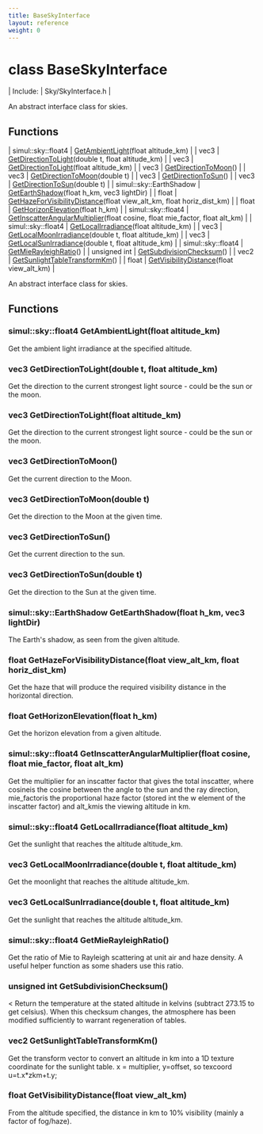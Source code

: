 ```yaml
---
title: BaseSkyInterface
layout: reference
weight: 0
---
```

class BaseSkyInterface
===

| Include: | Sky/SkyInterface.h |

An abstract interface class for skies.
  


Functions
---

| simul::sky::float4 | [GetAmbientLight](#GetAmbientLight)(float altitude_km) |
| vec3 | [GetDirectionToLight](#GetDirectionToLight)(double t, float altitude_km) |
| vec3 | [GetDirectionToLight](#GetDirectionToLight)(float altitude_km) |
| vec3 | [GetDirectionToMoon](#GetDirectionToMoon)() |
| vec3 | [GetDirectionToMoon](#GetDirectionToMoon)(double t) |
| vec3 | [GetDirectionToSun](#GetDirectionToSun)() |
| vec3 | [GetDirectionToSun](#GetDirectionToSun)(double t) |
| simul::sky::EarthShadow | [GetEarthShadow](#GetEarthShadow)(float h_km, vec3 lightDir) |
| float | [GetHazeForVisibilityDistance](#GetHazeForVisibilityDistance)(float view_alt_km, float horiz_dist_km) |
| float | [GetHorizonElevation](#GetHorizonElevation)(float h_km) |
| simul::sky::float4 | [GetInscatterAngularMultiplier](#GetInscatterAngularMultiplier)(float cosine, float mie_factor, float alt_km) |
| simul::sky::float4 | [GetLocalIrradiance](#GetLocalIrradiance)(float altitude_km) |
| vec3 | [GetLocalMoonIrradiance](#GetLocalMoonIrradiance)(double t, float altitude_km) |
| vec3 | [GetLocalSunIrradiance](#GetLocalSunIrradiance)(double t, float altitude_km) |
| simul::sky::float4 | [GetMieRayleighRatio](#GetMieRayleighRatio)() |
| unsigned int | [GetSubdivisionChecksum](#GetSubdivisionChecksum)() |
| vec2 | [GetSunlightTableTransformKm](#GetSunlightTableTransformKm)() |
| float | [GetVisibilityDistance](#GetVisibilityDistance)(float view_alt_km) |

An abstract interface class for skies.
  


Functions
---

### <a name="GetAmbientLight"/>simul::sky::float4 GetAmbientLight(float altitude_km)
Get the ambient light irradiance at the specified altitude.

### <a name="GetDirectionToLight"/>vec3 GetDirectionToLight(double t, float altitude_km)
Get the direction to the current strongest light source - could be the sun or the moon.

### <a name="GetDirectionToLight"/>vec3 GetDirectionToLight(float altitude_km)
Get the direction to the current strongest light source - could be the sun or the moon.

### <a name="GetDirectionToMoon"/>vec3 GetDirectionToMoon()
Get the current direction to the Moon.

### <a name="GetDirectionToMoon"/>vec3 GetDirectionToMoon(double t)
Get the direction to the Moon at the given time.

### <a name="GetDirectionToSun"/>vec3 GetDirectionToSun()
Get the current direction to the sun.

### <a name="GetDirectionToSun"/>vec3 GetDirectionToSun(double t)
Get the direction to the Sun at the given time.

### <a name="GetEarthShadow"/>simul::sky::EarthShadow GetEarthShadow(float h_km, vec3 lightDir)
The Earth's shadow, as seen from the given altitude.

### <a name="GetHazeForVisibilityDistance"/>float GetHazeForVisibilityDistance(float view_alt_km, float horiz_dist_km)
Get the haze that will produce the required visibility distance in the horizontal direction.

### <a name="GetHorizonElevation"/>float GetHorizonElevation(float h_km)
Get the horizon elevation from a given altitude.

### <a name="GetInscatterAngularMultiplier"/>simul::sky::float4 GetInscatterAngularMultiplier(float cosine, float mie_factor, float alt_km)
Get the multiplier for an inscatter factor that gives the total inscatter, where cosineis the cosine between
the angle to the sun and the ray direction, mie_factoris the proportional haze factor (stored int the w element of the inscatter factor)
and alt_kmis the viewing altitude in km.

### <a name="GetLocalIrradiance"/>simul::sky::float4 GetLocalIrradiance(float altitude_km)
Get the sunlight that reaches the altitude altitude_km.

### <a name="GetLocalMoonIrradiance"/>vec3 GetLocalMoonIrradiance(double t, float altitude_km)
Get the moonlight that reaches the altitude altitude_km.

### <a name="GetLocalSunIrradiance"/>vec3 GetLocalSunIrradiance(double t, float altitude_km)
Get the sunlight that reaches the altitude altitude_km.

### <a name="GetMieRayleighRatio"/>simul::sky::float4 GetMieRayleighRatio()
Get the ratio of Mie to Rayleigh scattering at unit air and haze density. A useful helper function as some shaders use this ratio.

### <a name="GetSubdivisionChecksum"/>unsigned int GetSubdivisionChecksum()
< Return the temperature at the stated altitude in kelvins (subtract 273.15 to get celsius).
When this checksum changes, the atmosphere has been modified sufficiently to warrant regeneration of tables.

### <a name="GetSunlightTableTransformKm"/>vec2 GetSunlightTableTransformKm()
Get the transform vector to convert an altitude in km into a 1D texture coordinate for the sunlight table. x = multiplier, y=offset, so texcoord u=t.x*zkm+t.y;

### <a name="GetVisibilityDistance"/>float GetVisibilityDistance(float view_alt_km)
From the altitude specified, the distance in km to 10% visibility (mainly a factor of fog/haze).
